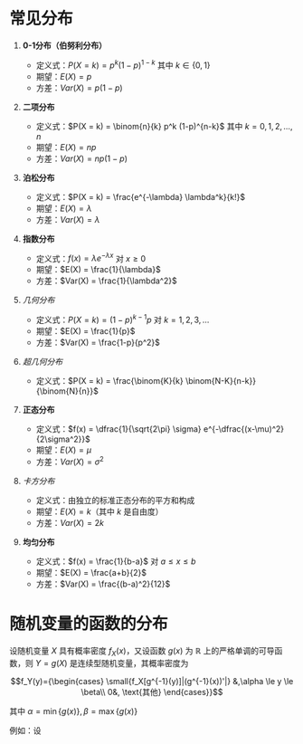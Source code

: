 # 常见分布

1. **0-1分布（伯努利分布）**
   - 定义式：$P(X = k) = p^k (1-p)^{1-k}$ 其中 $k \in \{0, 1\}$
   - 期望：$E(X) = p$
   - 方差：$Var(X) = p(1-p)$

2. **二项分布**
   - 定义式：$P(X = k) = \binom{n}{k} p^k (1-p)^{n-k}$ 其中 $k = 0, 1, 2, \ldots, n$
   - 期望：$E(X) = np$
   - 方差：$Var(X) = np(1-p)$

3. **泊松分布**
   - 定义式：$P(X = k) = \frac{e^{-\lambda} \lambda^k}{k!}$
   - 期望：$E(X) = \lambda$
   - 方差：$Var(X) = \lambda$

4. **指数分布**
   - 定义式：$f(x) = \lambda e^{-\lambda x}$ 对 $x \geq 0$
   - 期望：$E(X) = \frac{1}{\lambda}$
   - 方差：$Var(X) = \frac{1}{\lambda^2}$

5. *几何分布*
   - 定义式：$P(X = k) = (1-p)^{k-1} p$ 对 $k = 1, 2, 3, \ldots$
   - 期望：$E(X) = \frac{1}{p}$
   - 方差：$Var(X) = \frac{1-p}{p^2}$

6. *超几何分布*
   - 定义式：$P(X = k) = \frac{\binom{K}{k} \binom{N-K}{n-k}}{\binom{N}{n}}$

7. **正态分布**
   - 定义式：$f(x) = \dfrac{1}{\sqrt{2\pi} \sigma} e^{-\dfrac{(x-\mu)^2}{2\sigma^2}}$
   - 期望：$E(X) = \mu$
   - 方差：$Var(X) = \sigma^2$

8. *卡方分布*
   - 定义式：由独立的标准正态分布的平方和构成
   - 期望：$E(X) = k$（其中 $k$ 是自由度）
   - 方差：$Var(X) = 2k$

9. **均匀分布**
   - 定义式：$f(x) = \frac{1}{b-a}$ 对 $a \leq x \leq b$
   - 期望：$E(X) = \frac{a+b}{2}$
   - 方差：$Var(X) = \frac{(b-a)^2}{12}$

# 随机变量的函数的分布

设随机变量 $X$ 具有概率密度 $f_X(x)$，又设函数 $g(x)$ 为 $\mathbb{R}$ 上的严格单调的可导函数，则 $Y=g(X)$ 是连续型随机变量，其概率密度为

$$f_Y(y)={\begin{cases}
\small{f_X[g^{-1}(y)]|(g^{-1}(x))'|} &,\alpha \le y \le \beta\\
0&, \text{其他}
\end{cases}}$$

其中 $\alpha=\min\{g(x)\}, \beta=\max\{g(x)\}$ 

例如：设